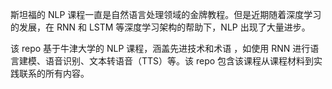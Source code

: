 斯坦福的 NLP 课程一直是自然语言处理领域的金牌教程。但是近期随着深度学习的发展，在 RNN 和 LSTM 等深度学习架构的帮助下，NLP 出现了大量进步。

该 repo 基于牛津大学的 NLP 课程，涵盖先进技术和术语
，如使用 RNN 进行语言建模、语音识别、文本转语音（TTS）等。该 repo 包含该课程从课程材料到实践联系的所有内容。
